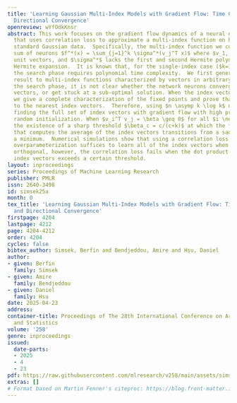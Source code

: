 ```yaml
---
title: 'Learning Gaussian Multi-Index Models with Gradient Flow: Time Complexity and
  Directional Convergence'
openreview: wYfOdkKnsr
abstract: This work focuses on the gradient flow dynamics of a neural network model
  that uses correlation loss to approximate a multi-index function on high-dimensional
  standard Gaussian data.  Specifically, the multi-index function we consider is a
  sum of neurons $f^*(x) = \sum_{j=1}^k \sigma^*(v_j^T x)$ where $v_1, ..., v_k$ are
  unit vectors, and $\sigma^*$ lacks the first and second Hermite polynomials in its
  Hermite expansion.  It is known that, for the single-index case ($k=1$), overcoming
  the search phase requires polynomial time complexity.  We first generalize this
  result to multi-index functions characterized by vectors in arbitrary directions.  After
  the search phase, it is not clear whether the network neurons converge to the index
  vectors, or get stuck at a sub-optimal solution. When the index vectors are orthogonal,
  we give a complete characterization of the fixed points and prove that neurons converge
  to the nearest index vectors.  Therefore, using $n \asymp k \log k$ neurons ensures
  finding the full set of index vectors with gradient flow with high probability over
  random initialization. When $v_i^T v_j = \beta \geq 0$ for all $i \neq j$, we prove
  the existence of a sharp threshold $\beta_c = c/(c+k)$ at which the fixed point
  that computes the average of the index vectors transitions from a saddle point to
  a minimum.  Numerical simulations show that using a correlation loss and a mild
  overparameterization suffices to learn all of the index vectors when they are nearly
  orthogonal, however, the correlation loss fails when the dot product between the
  index vectors exceeds a certain threshold.
layout: inproceedings
series: Proceedings of Machine Learning Research
publisher: PMLR
issn: 2640-3498
id: simsek25a
month: 0
tex_title: 'Learning Gaussian Multi-Index Models with Gradient Flow: Time Complexity
  and Directional Convergence'
firstpage: 4204
lastpage: 4212
page: 4204-4212
order: 4204
cycles: false
bibtex_author: Simsek, Berfin and Bendjeddou, Amire and Hsu, Daniel
author:
- given: Berfin
  family: Simsek
- given: Amire
  family: Bendjeddou
- given: Daniel
  family: Hsu
date: 2025-04-23
address:
container-title: Proceedings of The 28th International Conference on Artificial Intelligence
  and Statistics
volume: '258'
genre: inproceedings
issued:
  date-parts:
  - 2025
  - 4
  - 23
pdf: https://raw.githubusercontent.com/mlresearch/v258/main/assets/simsek25a/simsek25a.pdf
extras: []
# Format based on Martin Fenner's citeproc: https://blog.front-matter.io/posts/citeproc-yaml-for-bibliographies/
---
```


